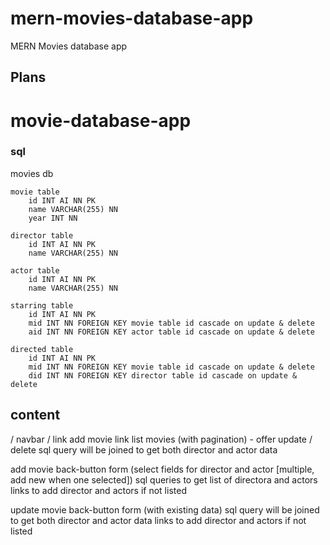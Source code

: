 # mern-movies-database-app

MERN Movies database app

## Plans

# movie-database-app

### sql

movies db

    movie table
        id INT AI NN PK
        name VARCHAR(255) NN
        year INT NN

    director table
        id INT AI NN PK
        name VARCHAR(255) NN

    actor table
        id INT AI NN PK
        name VARCHAR(255) NN

    starring table
        id INT AI NN PK
        mid INT NN FOREIGN KEY movie table id cascade on update & delete
        aid INT NN FOREIGN KEY actor table id cascade on update & delete

    directed table
        id INT AI NN PK
        mid INT NN FOREIGN KEY movie table id cascade on update & delete
        did INT NN FOREIGN KEY director table id cascade on update & delete

## content

/
navbar
/ link
add movie link
list movies (with pagination) - offer update / delete
sql query will be joined to get both director and actor data

add movie
back-button
form (select fields for director and actor [multiple, add new when one selected])
sql queries to get list of directora and actors
links to add director and actors if not listed

update movie
back-button
form (with existing data)
sql query will be joined to get both director and actor data
links to add director and actors if not listed
